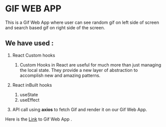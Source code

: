 # GIF WEB APP
This is a Gif Web App where user can see random gif on left side of screen and search based gif on right 
side of the screen.

## We have used :   

1. React Custom hooks    
    1. Custom Hooks in React are useful for much more than just managing the local state. They provide a new layer of abstraction to accomplish new and amazing patterns. 

2. React inBuilt hooks<br>
    1. useState   
    2. useEffect   
3. API call using **axios** to fetch Gif and render it on our Gif Web App. <br>

Here is the  [Link](https://gifapp-by-amarks444.netlify.app/) to Gif Web App .
